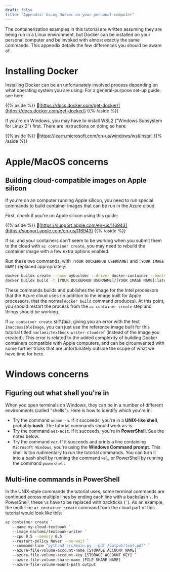 ```yaml
---
draft: false
title: "Appendix: Using Docker on your personal computer"
---
```


The containerization examples in this tutorial are written assuming they are being run in a Linux environment, but Docker can be installed on your personal computer and be invoked with almost exactly the same commands. This appendix details the few differences you should be aware of.

# Installing Docker

Installing Docker can be an unfortunately involved process depending on what operating system you are using. For a general-purpose set-up guide, see here:

{{% aside %}}
🔗[https://docs.docker.com/get-docker/](https://docs.docker.com/get-docker/)
{{% /aside %}}

If you're on Windows, you may have to install WSL2 ("Windows Subsystem for Linux 2") first. There are instructions on doing so here:

{{% aside %}}
🔗[https://learn.microsoft.com/en-us/windows/wsl/install
](https://learn.microsoft.com/en-us/windows/wsl/install
)
{{% /aside %}}


# Apple/MacOS concerns 

## Building cloud-compatible images on Apple silicon

If you're on an computer running Apple silicon, you need to run special commands to build container images that can be run in the Azure cloud.

First, check if you're on Apple silicon using this guide:

{{% aside %}}
🔗[https://support.apple.com/en-us/116943](https://support.apple.com/en-us/116943)
{{% /aside %}}

If so, and your containers don't seem to be working when you submit them to the cloud with `az container create`, you may need to rebuild the container image with a few extra options enabled.

Run these two commands, with `[YOUR DOCKERHUB USERNAME]` and `[YOUR IMAGE NAME]` replaced appropriately:

```bash
docker buildx create --name mybuilder --driver docker-container --bootstrap --use
docker buildx build -t [YOUR DOCKERHUB USERNAME]/[YOUR IMAGE NAME]:latest -f Dockerfile --push --platform=linux/arm64,linux/amd64 .
```

These commands builds and publishes the image for the Intel processors that the Azure cloud uses (in addition to the image built for Apple processors, that the normal `docker build` command produces). At this point, you should restart the process from the `az container create` step and things should be working.

If `az container create` _still fails_, giving you an error with the text `InaccessibleImage`, you can just use the reference image built for this tutorial titled `naclomi/textbook-writer-cloudref` (instead of the image you created). This error is related to the added complexity of building Docker containers compatible with Apple computers, and can be circumvented with some further tricks that are unfortunately outside the scope of what we have time for here.

# Windows concerns 

## Figuring out what shell you're in

When you open terminals on Windows, they can be in a number of different environments (called "shells"). Here is how to identify which you're in:


- Try the command `uname -a`. If it succeeds, you're in a **UNIX-like shell**, probably **bash**. The tutorial commands should work as-is.
- Try the command `Get-Host`. if it succeeds, you're in **PowerShell**. See the notes below.
- Try the command `ver`. If it succeeds and prints a line containing `Microsoft Windows`, you're using the **Windows Command prompt**. This shell is too rudimentary to run the tutorial commands. You can turn it into a bash shell by running the command `wsl`, or PowerShell by running the command `powershell`

## Multi-line commands in PowerShell

In the UNIX-style commands the tutorial uses, some terminal commands are continued across multiple lines by ending each line with a backslash `\`. In PowerShell, these `\`s have to be replaced with backticks (`` ` ``). As an example, the multi-line `az container create` command from the cloud part of this tutorial would look like this:

```bash
az container create `
   --name my-cloud-textbook `
   --image naclomi/textbook-writer `
   --cpu 0.5 --memory 0.5 `
   --restart-policy Never --no-wait `
   --command-line "python3 src/main.py --pdf /output/text.pdf" `
   --azure-file-volume-account-name [STORAGE ACCOUNT NAME] `
   --azure-file-volume-account-key [STORAGE ACCOUNT KEY] `
   --azure-file-volume-share-name [FILE SHARE NAME] `
   --azure-file-volume-mount-path output 
```
